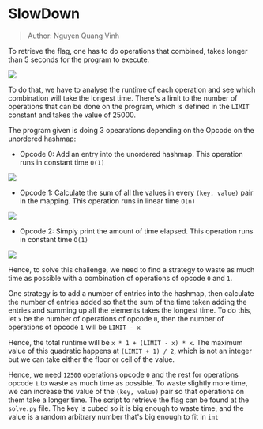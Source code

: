 # SlowDown
> Author: Nguyen Quang Vinh

To retrieve the flag, one has to do operations that combined, takes longer than 5 seconds for the program to execute. 

<img src="https://i.imgur.com/D5avEl9.png"> 

To do that, we have to analyse the runtime of each operation and see which combination will take the longest time. There's a limit to the number of operations that can be done on the program, which is defined in the `LIMIT` constant and takes the value of 25000.

The program given is doing 3 opearations depending on the Opcode on the unordered hashmap:

* Opcode 0: Add an entry into the unordered hashmap. This operation runs in constant time `O(1)`
<img src="https://i.imgur.com/4Y7fVnl.png">

* Opcode 1: Calculate the sum of all the values in every `(key, value)` pair in the mapping. This operation runs in linear time `O(n)`
<img src="https://i.imgur.com/wK5edG8.png">

* Opcode 2: Simply print the amount of time elapsed. This operation runs in constant time `O(1)`
<img src="https://i.imgur.com/ZINgzKA.png">

Hence, to solve this challenge, we need to find a strategy to waste as much time as possible with a combination of operations of opcode `0` and `1`. 

One strategy is to add a number of entries into the hashmap, then calculate the number of entries added so that the sum of the time taken adding the entries and summing up all the elements takes the longest time. To do this, let `x` be the number of operations of opcode `0`, then the number of operations of opcode `1` will be `LIMIT - x`

Hence, the total runtime will be `x * 1 + (LIMIT - x) * x`. The maximum value of this quadratic happens at `(LIMIT + 1) / 2`, which is not an integer but we can take either the floor or ceil of the value.

Hence, we need `12500` operations opcode `0` and the rest for operations opcode `1` to waste as much time as possible. To waste slightly more time, we can increase the value of the `(key, value)` pair so that operations on them take a longer time. The script to retrieve the flag can be found at the `solve.py` file. The key is cubed so it is big enough to waste time, and the value is a random arbitrary number that's big enough to fit in `int`